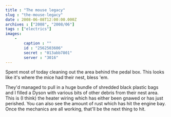 ```yaml
---
title : "The mouse legacy"
slug : "the-mouse-legacy"
date : 2008-06-08T12:00:00.000Z
archives : ["2008", "2008/06"]
tags : ["electrics"]
images:
    -
        caption : ""
        id : "2562503606"
        secret : "013abb7801"
        server : "3016"
---
```


Spent most of today cleaning out the area behind the pedal box. This looks like it's where the mice had their nest, bless 'em.


They'd managed to pull in a huge bundle of shredded black plastic bags and I filled a Dyson with various bits of other debris from their nest area. This is (I think) the heater wiring which has either been gnawed or has just perished. You can also see the amount of rust which has hit the engine bay. Once the mechanics are all working, that'll be the next thing to hit.
